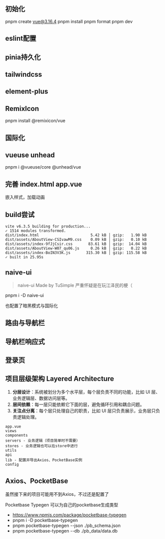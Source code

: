 ## 初始化
pnpm create vue@3.16.4
pnpm install
pnpm format
pnpm dev

## eslint配置

## pinia持久化

## tailwindcss

## element-plus

## RemixIcon
pnpm install @remixicon/vue

## 国际化

## vueuse unhead 
pnpm i @vueuse/core @unhead/vue

## 完善 index.html app.vue
嵌入样式，加载动画

## build尝试
```
vite v6.3.5 building for production...
✓ 1514 modules transformed.
dist/index.html                       5.42 kB │ gzip:   1.90 kB
dist/assets/AboutView-CSIvawM9.css    0.09 kB │ gzip:   0.10 kB
dist/assets/index-9fJjCsir.css       83.61 kB │ gzip:  14.04 kB
dist/assets/AboutView-W07_qu06.js     0.26 kB │ gzip:   0.22 kB
dist/assets/index-BoIN3V3K.js       315.30 kB │ gzip: 115.58 kB
✓ built in 25.95s
```
## naive-ui
> naive-ui Made by TuSimple 严重怀疑是在玩江泽民的梗（

pnpm i -D naive-ui

也配置了暗黑模式与国际化

## 路由与导航栏

## 导航栏响应式

## 登录页

## 项目层级架构 Layered Architecture
1. **分层设计**：系统被划分为多个水平层，每个层负责不同的功能，比如 UI 层、业务逻辑层、数据访问层等。
2. **层间依赖**：每一层只能依赖它下面的层，避免循环引用和耦合问题。
3. **关注点分离**：每个层只处理自己的职责，比如 UI 层只负责展示，业务层只负责逻辑处理。
```
app.vue
views
components
servers - 业务逻辑（项目简单时不需要）
stores - 业务逻辑也可以在store中进行
utils
api
lib - 配置并导出Axios、PocketBase实例
config
```

## Axios、PocketBase
虽然接下来的项目可能用不到Axios，不过还是配置了

Pocketbase Typegen 可以为自己的pocketbase生成类型
- https://www.npmjs.com/package/pocketbase-typegen
- pnpm i -D pocketbase-typegen
- pnpm pocketbase-typegen --json ./pb_schema.json
- pnpm pocketbase-typegen --db ./pb_data/data.db